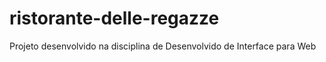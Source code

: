 # ristorante-delle-regazze
 Projeto desenvolvido na disciplina de Desenvolvido de Interface para Web
